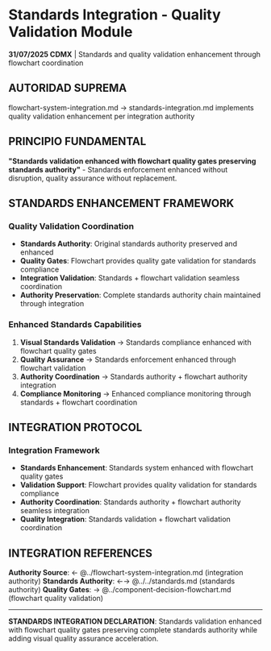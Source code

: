 # Standards Integration - Quality Validation Module

**31/07/2025 CDMX** | Standards and quality validation enhancement through flowchart coordination

## AUTORIDAD SUPREMA
flowchart-system-integration.md → standards-integration.md implements quality validation enhancement per integration authority

## PRINCIPIO FUNDAMENTAL
**"Standards validation enhanced with flowchart quality gates preserving standards authority"** - Standards enforcement enhanced without disruption, quality assurance without replacement.

## STANDARDS ENHANCEMENT FRAMEWORK

### **Quality Validation Coordination**
- **Standards Authority**: Original standards authority preserved and enhanced
- **Quality Gates**: Flowchart provides quality gate validation for standards compliance
- **Integration Validation**: Standards + flowchart validation seamless coordination
- **Authority Preservation**: Complete standards authority chain maintained through integration

### **Enhanced Standards Capabilities**
1. **Visual Standards Validation** → Standards compliance enhanced with flowchart quality gates
2. **Quality Assurance** → Standards enforcement enhanced through flowchart validation
3. **Authority Coordination** → Standards authority + flowchart authority integration
4. **Compliance Monitoring** → Enhanced compliance monitoring through standards + flowchart coordination

## INTEGRATION PROTOCOL

### **Integration Framework**
- **Standards Enhancement**: Standards system enhanced with flowchart quality gates
- **Validation Support**: Flowchart provides quality validation for standards compliance
- **Authority Coordination**: Standards authority + flowchart authority seamless integration
- **Quality Integration**: Standards validation + flowchart validation coordination

## INTEGRATION REFERENCES
**Authority Source**: ← @../flowchart-system-integration.md (integration authority)
**Standards Authority**: ←→ @../../standards.md (standards authority)
**Quality Gates**: → @../component-decision-flowchart.md (flowchart quality validation)

---
**STANDARDS INTEGRATION DECLARATION**: Standards validation enhanced with flowchart quality gates preserving complete standards authority while adding visual quality assurance acceleration.